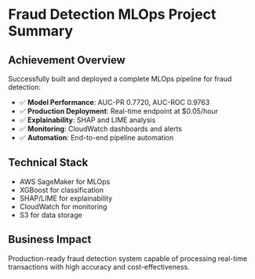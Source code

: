 # Fraud Detection MLOps Project Summary

## Achievement Overview
Successfully built and deployed a complete MLOps pipeline for fraud detection:

- ✅ **Model Performance**: AUC-PR 0.7720, AUC-ROC 0.9763
- ✅ **Production Deployment**: Real-time endpoint at $0.05/hour
- ✅ **Explainability**: SHAP and LIME analysis
- ✅ **Monitoring**: CloudWatch dashboards and alerts
- ✅ **Automation**: End-to-end pipeline automation

## Technical Stack
- AWS SageMaker for MLOps
- XGBoost for classification
- SHAP/LIME for explainability
- CloudWatch for monitoring
- S3 for data storage

## Business Impact
Production-ready fraud detection system capable of processing real-time transactions with high accuracy and cost-effectiveness.
